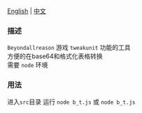 [English](README.md) | [中文](README_zh.md)  
### 描述  
`Beyondallreason` 游戏 `tweakunit` 功能的工具  
方便的在base64和格式化表格转换  
需要 `node` 环境  
### 用法
进入`src`目录
运行 `node b_t.js` 或 `node b_t.js`
